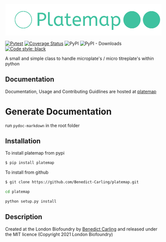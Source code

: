 ![alt text](https://github.com/Benedict-Carling/platemap/blob/main/docs/static/img/greenlogo.svg)

[![Pytest](https://github.com/Benedict-Carling/platemap/actions/workflows/pytest.yml/badge.svg)](https://github.com/Benedict-Carling/platemap/actions/workflows/pytest.yml)
[![Coverage Status](https://coveralls.io/repos/github/Benedict-Carling/platemap/badge.svg?branch=main)](https://coveralls.io/github/Benedict-Carling/platemap?branch=main)
![PyPI](https://img.shields.io/pypi/v/platemap?color=green)
![PyPI - Downloads](https://img.shields.io/pypi/dm/platemap)
[![Code style: black](https://img.shields.io/badge/code%20style-black-000000.svg)](https://github.com/psf/black)

A small and simple class to handle microplate's / micro titreplate's within python

## Documentation

Documentation, Usage and Contributing Guidlines are hosted at [platemap](https://platemap.vercel.app)

# Generate Documentation

run `pydoc-markdown` in the root folder

## Installation

To install platemap from pypi

```bash
$ pip install platemap
```

To install from github

```bash
$ git clone https://github.com/Benedict-Carling/platemap.git
```

```bash
cd platemap
```

```bash
python setup.py install
```

## Description

Created at the London Biofoundry by [Benedict Carling](https://github.com/Benedict-Carling) and released under the MIT licence (Copyright 2021 London Biofoundry)
